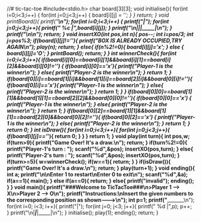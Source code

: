 //# tic-tac-toe
#include<stdio.h>
char board[3][3];
void initialise(){
	for(int i=0;i<3;i++) {
		for(int j=0;j<3;j++) {
			board[i][j] = '_';
		}
	}
	return;
}
void printBoard(){
	printf("___________________\n");
	for(int i=0;i<3;i++) {
		printf("|");
		for(int j=0;j<3;j++){
			printf("  %c  |",board[i][j]);
		}
		printf("\n|_____|_____|_____|\n");
	}
	printf("\n\n");
	return;
}
void insertXO(int pos,int n){
	pos--;
	int i=pos/3;
	int j=pos%3;
	if(board[i][j]!='_'){
		printf("BOX IS ALREADY OCCUPIED,TRY AGAIN\n");
		play(n);
		return;
	} else{
		if(n%2!=0){
			board[i][j]='x';
		} else {
			board[i][j]='O';
		}
		printBoard();
		return;
	}
}
int winnerCheck(){
	for(int i=0;i<3;i++){
		if(board[i][0]==board[i][1]&&board[i][1]==board[i][2]&&board[i][0]!='_') {
			if(board[i][0]=='x'){
				printf("Player-1 is the winner\n");
			} else{
				printf("Player-2 is the winner\n");
			}
			return 1;
		}
		if(board[0][i]==board[1][i]&&board[1][i]==board[2][i]&&board[0][i]!='_'){
			if(board[0][i]=='x'){
				printf("Player-1 is the winner\n");
			} else{
				printf("Player-2 is the winner\n");
			}
			return 1;
		}
	}
	if(board[0][0]==board[1][1]&&board[1][1]==board[2][2]&&board[0][0]!='_'){
		if(board[0][0]=='x') {
			printf("Player-1 is the winner\n");
		} else{
			printf("Player-2 is the winner\n");
		}
		return 1;
	}
	if(board[0][2]==board[1][1]&&board[1][1]==board[2][0]&&board[0][2]!='_'){
		if(board[0][2]=='x') {
			printf("Player-1 is the winner\n");
		} else{
			printf("Player-2 is the winner\n");
		}
		return 1;
	}
	return 0;
}
int isDraw(){
	for(int i=0;i<3;i++){
		for(int j=0;j<3;j++){
			if(board[i][j]=='_'){
				return 0;
			}
		}
	}
	return 1;
}
void play(int turn){
	int pos,w;
	if(turn>9){
		printf("Game Over! It's a draw.\n");
		return;
	}
	if(turn%2!=0){
		printf("Player-1's turn : ");
		scanf("%d",&pos);
		insertXO(pos,turn);
	} else{
		printf("Player-2's turn : ");
		scanf("%d",&pos);
		insertXO(pos,turn);
	}
	if(turn>=5){
		w=winnerCheck();
		if(w==1){
			return;
		}
	}
	if(isDraw()){
		printf("Game Over! It's a draw.\n");
		return;
	}
	play(turn+1);
}
void ending(){
	int a;
	printf("\n\nEnter 1 to restart\nEnter 0 to exit\n");
	scanf("%d",&a);
	if(a==1){
		main();
	}
	else if(a==0){
		return;
	}
	else{
		printf("invalid");
		ending();
	}
}
void main(){
	printf("###Welcome to TicTacToe###\n>Player 1 --> X\n>Player 2 --> O\n");
	printf("Instructions:\nInsert the given numbers to the corresponding position as shown--->\n");
	int p=1;
	printf("___________________\n");
	for(int i=0; i<3; i++){
		printf("|");
		for(int j=0; j<3; j++){
			printf("  %d  |",p);
			p++;
		}
		printf("\n|_____|_____|_____|\n");
	}
	initialise();
	play(1);
	ending();
	return;
}

